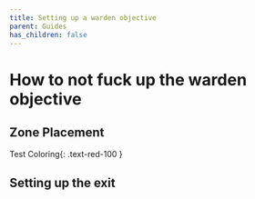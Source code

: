```yaml
---
title: Setting up a warden objective
parent: Guides
has_children: false
---
```


# How to not fuck up the warden objective

## Zone Placement

Test Coloring{: .text-red-100 }

## Setting up the exit